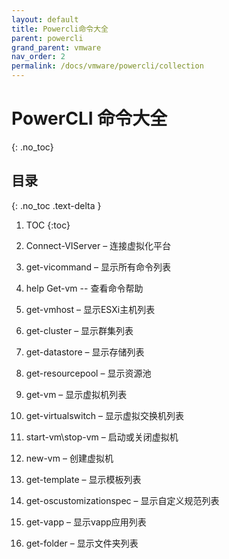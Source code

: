 ```yaml
---
layout: default
title: Powercli命令大全
parent: powercli
grand_parent: vmware
nav_order: 2
permalink: /docs/vmware/powercli/collection
---
```


# PowerCLI 命令大全
{: .no_toc}

## 目录
{: .no_toc .text-delta }

1. TOC
{:toc}

1. Connect-VIServer – 连接虚拟化平台
2. get-vicommand – 显示所有命令列表
3. help Get-vm -- 查看命令帮助
4. get-vmhost – 显示ESXi主机列表
5. get-cluster – 显示群集列表
6. get-datastore – 显示存储列表
7. get-resourcepool – 显示资源池
8. get-vm – 显示虚拟机列表
9. get-virtualswitch – 显示虚拟交换机列表
10. start-vm\stop-vm – 启动或关闭虚拟机
11. new-vm – 创建虚拟机
12. get-template – 显示模板列表
13. get-oscustomizationspec – 显示自定义规范列表
14. get-vapp – 显示vapp应用列表
15. get-folder – 显示文件夹列表

